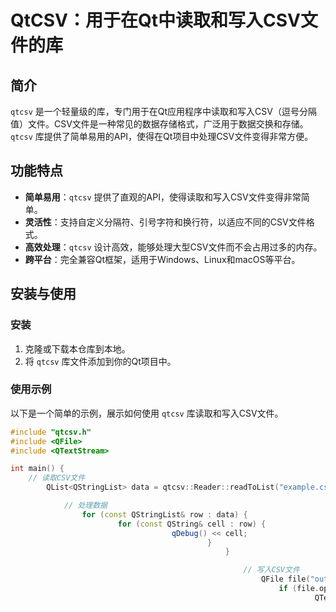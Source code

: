 # QtCSV：用于在Qt中读取和写入CSV文件的库

## 简介

`qtcsv` 是一个轻量级的库，专门用于在Qt应用程序中读取和写入CSV（逗号分隔值）文件。CSV文件是一种常见的数据存储格式，广泛用于数据交换和存储。`qtcsv` 库提供了简单易用的API，使得在Qt项目中处理CSV文件变得非常方便。

## 功能特点

- **简单易用**：`qtcsv` 提供了直观的API，使得读取和写入CSV文件变得非常简单。
- **灵活性**：支持自定义分隔符、引号字符和换行符，以适应不同的CSV文件格式。
- **高效处理**：`qtcsv` 设计高效，能够处理大型CSV文件而不会占用过多的内存。
- **跨平台**：完全兼容Qt框架，适用于Windows、Linux和macOS等平台。

## 安装与使用

### 安装

1. 克隆或下载本仓库到本地。
2. 将 `qtcsv` 库文件添加到你的Qt项目中。

### 使用示例

以下是一个简单的示例，展示如何使用 `qtcsv` 库读取和写入CSV文件。

```cpp
#include "qtcsv.h"
#include <QFile>
#include <QTextStream>

int main() {
    // 读取CSV文件
        QList<QStringList> data = qtcsv::Reader::readToList("example.csv");

            // 处理数据
                for (const QStringList& row : data) {
                        for (const QString& cell : row) {
                                    qDebug() << cell;
                                            }
                                                }

                                                    // 写入CSV文件
                                                        QFile file("output.csv");
                                                            if (file.open(QIODevice::WriteOnly | QIODevice::Text)) {
                                                                    QTextStream out(&file);
                                                                            qtcsv::Writer::write(out, data);
                                                                                    file.close();
                                                                                        }

                                                                                            return 0;
                                                                                            }
                                                                                            ```

                                                                                            ## 贡献

                                                                                            欢迎贡献代码、报告问题或提出改进建议。请通过GitHub的Issue和Pull Request功能进行交流。

                                                                                            ## 许可证

                                                                                            本项目采用MIT许可证。有关更多信息，请参阅 `LICENSE` 文件。

                                                                                            ---

                                                                                            希望 `qtcsv` 能够帮助你在Qt项目中轻松处理CSV文件！

                                                                                            ## 下载链接
                                                                                            [QtCSV用于在Qt中读取和写入CSV文件的库](https://pan.quark.cn/s/16e3d8a77a79) 

                                                                                            (备用: [备用下载](https://pan.baidu.com/s/1RhLsGAaCV9i1Ccr1TEHuSw?pwd=31nj))

                                                                                            ## 说明

                                                                                            该仓库仅用于学习交流，请勿用于商业用途。
